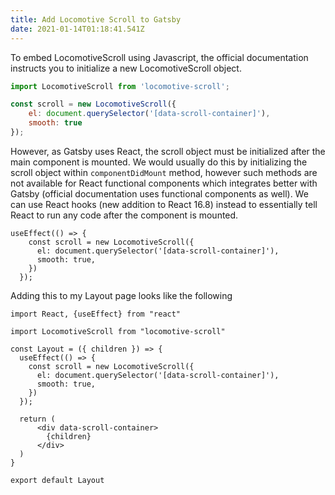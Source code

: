 ```yaml
---
title: Add Locomotive Scroll to Gatsby
date: 2021-01-14T01:18:41.541Z
---
```

To embed LocomotiveScroll using Javascript, the official documentation instructs you to initialize a new LocomotiveScroll object.

```javascript
import LocomotiveScroll from 'locomotive-scroll';

const scroll = new LocomotiveScroll({
    el: document.querySelector('[data-scroll-container]'),
    smooth: true
});
```

However, as Gatsby uses React, the scroll object must be initialized after the main component is mounted. We would usually do this by initializing the scroll object within `componentDidMount` method, however such methods are not available for React functional components which integrates better with Gatsby (official documentation uses functional components as well). We can use React hooks (new addition to React 16.8) instead to essentially tell React to run any code after the component is mounted.
  
```
useEffect(() => {
    const scroll = new LocomotiveScroll({
      el: document.querySelector('[data-scroll-container]'),
      smooth: true,
    })
  });
```

Adding this to my Layout page looks like the following

```
import React, {useEffect} from "react"
import LocomotiveScroll from "locomotive-scroll"

const Layout = ({ children }) => {
  useEffect(() => {
    const scroll = new LocomotiveScroll({
      el: document.querySelector('[data-scroll-container]'),
      smooth: true,
    })
  });

  return (
      <div data-scroll-container>
        {children}
      </div>
  )
}

export default Layout
```
